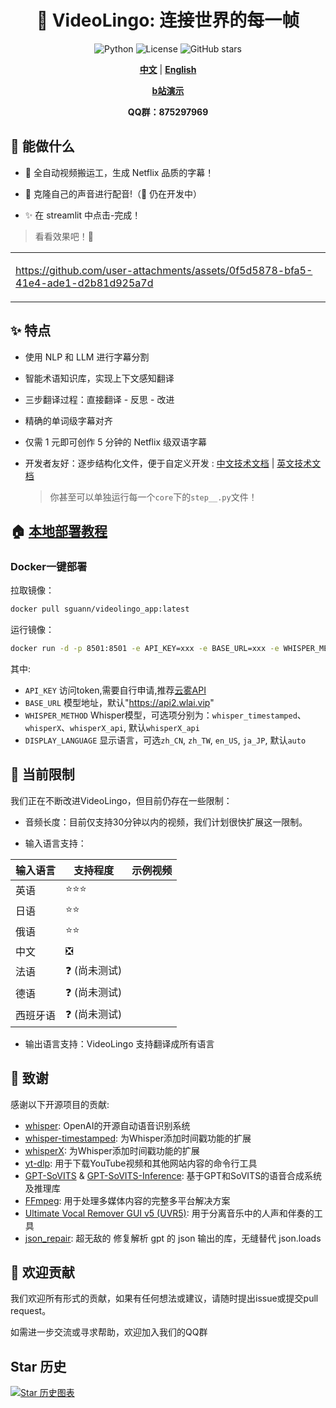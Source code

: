 <div align="center">

# 🌉 VideoLingo: 连接世界的每一帧

![Python](https://img.shields.io/badge/python-v3.12-blue.svg)
![License](https://img.shields.io/badge/license-MIT-green.svg)
![GitHub stars](https://img.shields.io/github/stars/Huanshere/VideoLingo.svg)

[**中文**](README.md) | [**English**](README.en.md)

[**b站演示**](https://www.bilibili.com/video/BV1QsYXeGEPP/)

**QQ群：875297969**

</div>

## 🌟 能做什么

- 🍖 全自动视频搬运工，生成 Netflix 品质的字幕！

- 🎤 克隆自己的声音进行配音!（🚧 仍在开发中）

- ✨ 在 streamlit 中点击-完成！

> 看看效果吧！💪

<table>
<tr>
<td width="60%">

https://github.com/user-attachments/assets/0f5d5878-bfa5-41e4-ade1-d2b81d925a7d

</td>
</tr>
</table>

## ✨ 特点

- 使用 NLP 和 LLM 进行字幕分割

- 智能术语知识库，实现上下文感知翻译

- 三步翻译过程：直接翻译 - 反思 - 改进

- 精确的单词级字幕对齐

- 仅需 1 元即可创作 5 分钟的 Netflix 级双语字幕

- 开发者友好：逐步结构化文件，便于自定义开发 : [中文技术文档](./docs/README_guide_zh.md) | [英文技术文档](./docs/README_guide_en.md) 
    > 你甚至可以单独运行每一个`core`下的`step__.py`文件！   


## 🏠 [本地部署教程](./docs/install_locally_zh.md)

### Docker一键部署

拉取镜像：

```bash
docker pull sguann/videolingo_app:latest
```

运行镜像：
```bash
docker run -d -p 8501:8501 -e API_KEY=xxx -e BASE_URL=xxx -e WHISPER_METHOD=xxx -e DISPLAY_LANGUAGE=xxx sguann/videolingo_app:latest
```

其中:

 - `API_KEY` 访问token,需要自行申请,推荐[云雾API](https://api2.wlai.vip/register?aff=TXMB)
 - `BASE_URL` 模型地址，默认"https://api2.wlai.vip"
 - `WHISPER_METHOD` Whisper模型，可选项分别为：`whisper_timestamped`、`whisperX`、`whisperX_api`, 默认`whisperX_api`
 - `DISPLAY_LANGUAGE` 显示语言，可选`zh_CN`, `zh_TW`, `en_US`, `ja_JP`, 默认`auto`

## 🚧 当前限制

我们正在不断改进VideoLingo，但目前仍存在一些限制：

- 音频长度：目前仅支持30分钟以内的视频，我们计划很快扩展这一限制。

- 输入语言支持：

| 输入语言 | 支持程度 | 示例视频 |
|---------|---------|---------|
| 英语 | ⭐⭐⭐ |  |
| 日语 | ⭐⭐ |  |
| 俄语 | ⭐⭐ |  |
| 中文 | ❎ |  |
| 法语 | ❓ (尚未测试) |  |
| 德语 | ❓ (尚未测试) |  |
| 西班牙语 | ❓ (尚未测试) |  |

- 输出语言支持：VideoLingo 支持翻译成所有语言

## 🙏 致谢

感谢以下开源项目的贡献:

- [whisper](https://github.com/openai/whisper): OpenAI的开源自动语音识别系统
- [whisper-timestamped](https://github.com/linto-ai/whisper-timestamped): 为Whisper添加时间戳功能的扩展
- [whisperX](https://github.com/m-bain/whisperX): 为Whisper添加时间戳功能的扩展
- [yt-dlp](https://github.com/yt-dlp/yt-dlp): 用于下载YouTube视频和其他网站内容的命令行工具
- [GPT-SoVITS](https://github.com/RVC-Project/GPT-SoVITS) & [GPT-SoVITS-Inference](https://github.com/X-T-E-R/GPT-SoVITS-Inference): 基于GPT和SoVITS的语音合成系统及推理库
- [FFmpeg](https://github.com/FFmpeg/FFmpeg): 用于处理多媒体内容的完整多平台解决方案
- [Ultimate Vocal Remover GUI v5 (UVR5)](https://github.com/Anjok07/ultimatevocalremovergui): 用于分离音乐中的人声和伴奏的工具
- [json_repair](https://github.com/mangiucugna/json_repair): 超无敌的 修复解析 gpt 的 json 输出的库，无缝替代 json.loads

## 🤝 欢迎贡献

我们欢迎所有形式的贡献，如果有任何想法或建议，请随时提出issue或提交pull request。

如需进一步交流或寻求帮助，欢迎加入我们的QQ群

## Star 历史

[![Star 历史图表](https://api.star-history.com/svg?repos=Huanshere/VideoLingo&type=Timeline)](https://star-history.com/#Huanshere/VideoLingo)
